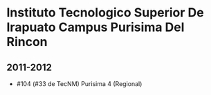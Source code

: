 # Instituto Tecnologico Superior De Irapuato Campus Purisima Del Rincon

## 2011-2012

- #104 (#33 de TecNM) Purisima 4 (Regional)


